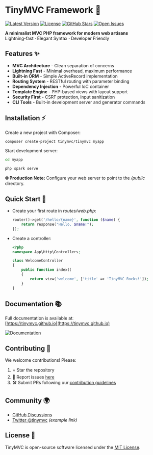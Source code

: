 # TinyMVC Framework 🚀

[![Latest Version](https://img.shields.io/github/v/release/tinymvc/tinymvc?style=flat-square)](https://github.com/tinymvc/tinymvc/releases)
[![License](https://img.shields.io/github/license/tinymvc/tinymvc?style=flat-square)](https://github.com/tinymvc/tinymvc/blob/main/LICENSE)
[![GitHub Stars](https://img.shields.io/github/stars/tinymvc/tinymvc?style=flat-square)](https://github.com/tinymvc/tinymvc/stargazers)
[![Open Issues](https://img.shields.io/github/issues-raw/tinymvc/tinymvc?style=flat-square)](https://github.com/tinymvc/issues)

**A minimalist MVC PHP framework for modern web artisans**  
Lightning-fast · Elegant Syntax · Developer Friendly

## Features ✨

- **MVC Architecture** - Clean separation of concerns
- **Lightning Fast** - Minimal overhead, maximum performance
- **Built-in ORM** - Simple ActiveRecord implementation
- **Routing System** - RESTful routing with parameter binding
- **Dependency Injection** - Powerful IoC container
- **Template Engine** - PHP-based views with layout support
- **Security First** - CSRF protection, input sanitization
- **CLI Tools** - Built-in development server and generator commands

## Installation ⚡

Create a new project with Composer:

```bash
composer create-project tinymvc/tinymvc myapp

```

Start development server:

```bash
cd myapp

php spark serve

```

**🌐 Production Note:** Configure your web server to point to the */public* directory.

## Quick Start 🎯

- Create your first route in *routes/web.php*:
    ```php
    router()->get('/hello/{name}', function ($name) {
        return response("Hello, $name!");
    });
    ```
- Create a controller:
    ```php
    <?php
    namespace App\Http\Controllers;

    class WelcomeController
    {
        public function index()
        {
            return view('welcome', ['title' => 'TinyMVC Rocks!']);
        }
    }
    ```

## Documentation 📚

Full documentation is available at:  
[https://tinymvc.github.io](https://tinymvc.github.io)

[![Documentation](https://img.shields.io/badge/docs-online-8A2BE2?style=for-the-badge&logo=gitbook)](https://tinymvc.github.io)

## Contributing 🤝

We welcome contributions! Please:

1. ⭐ Star the repository
2. 🐞 Report issues [here](https://github.com/tinymvc/issues)
3. 🛠 Submit PRs following our [contribution guidelines](https://tinymvc.github.io/contributing)

## Community 🌍

- [GitHub Discussions](https://github.com/tinymvc/discussions)
- [Twitter @tinymvc](https://twitter.com/tinymvc) *(example link)*

## License 📄

TinyMVC is open-source software licensed under the [MIT License](https://github.com/tinymvc/tinymvc/blob/main/LICENSE).